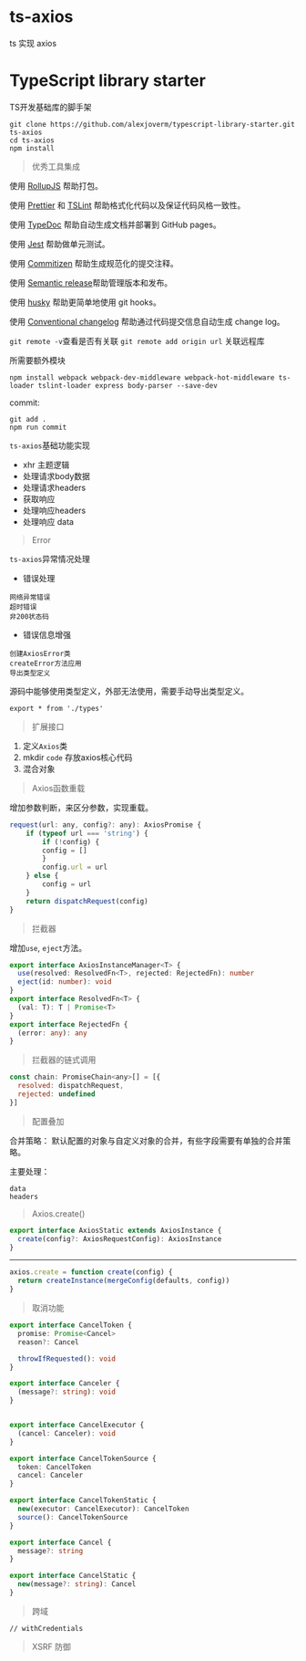# ts-axios
ts 实现 axios

# TypeScript library starter

TS开发基础库的脚手架

```
git clone https://github.com/alexjoverm/typescript-library-starter.git ts-axios
cd ts-axios
npm install
```
> 优秀工具集成

使用 [RollupJS](https://rollupjs.org/guide/en/) 帮助打包。

使用 [Prettier](https://github.com/prettier/prettier) 和 [TSLint](https://palantir.github.io/tslint/) 帮助格式化代码以及保证代码风格一致性。

使用 [TypeDoc](https://typedoc.org/) 帮助自动生成文档并部署到 GitHub pages。

使用 [Jest](https://jestjs.io/) 帮助做单元测试。

使用 [Commitizen](https://github.com/commitizen/cz-cli) 帮助生成规范化的提交注释。

使用 [Semantic release](https://github.com/semantic-release/semantic-release )帮助管理版本和发布。

使用 [husky](https://github.com/typicode/husky) 帮助更简单地使用 git hooks。

使用 [Conventional changelog](https://github.com/conventional-changelog/conventional-changelog) 帮助通过代码提交信息自动生成 change log。

`git remote -v`查看是否有关联
`git remote add origin url` 关联远程库

所需要额外模块
```
npm install webpack webpack-dev-middleware webpack-hot-middleware ts-loader tslint-loader express body-parser --save-dev
```

commit:
```
git add .
npm run commit
```

`ts-axios`基础功能实现
- xhr 主题逻辑
- 处理请求body数据
- 处理请求headers
- 获取响应
- 处理响应headers
- 处理响应 data

> Error

`ts-axios`异常情况处理
- 错误处理
```
网络异常错误
超时错误
非200状态码
```
- 错误信息增强
```
创建AxiosError类
createError方法应用
导出类型定义
```


源码中能够使用类型定义，外部无法使用，需要手动导出类型定义。
```
export * from './types'
```

> 扩展接口

1. 定义`Axios`类
2. mkdir `code` 存放axios核心代码
3. 混合对象

> Axios函数重载

增加参数判断，来区分参数，实现重载。

```javascript
request(url: any, config?: any): AxiosPromise {
    if (typeof url === 'string') {
        if (!config) {
        config = []
        }
        config.url = url
    } else {
        config = url
    }
    return dispatchRequest(config)
}
```
> 拦截器

增加`use`, `eject`方法。

```typescript
export interface AxiosInstanceManager<T> {
  use(resolved: ResolvedFn<T>, rejected: RejectedFn): number
  eject(id: number): void
}
export interface ResolvedFn<T> {
  (val: T): T | Promise<T>
}
export interface RejectedFn {
  (error: any): any
}
```

> 拦截器的链式调用

```javascript
const chain: PromiseChain<any>[] = [{
  resolved: dispatchRequest,
  rejected: undefined
}]
```

> 配置叠加

合并策略：
默认配置的对象与自定义对象的合并，有些字段需要有单独的合并策略。

主要处理：
```
data
headers
```

> Axios.create()

```typescript
export interface AxiosStatic extends AxiosInstance {
  create(config?: AxiosRequestConfig): AxiosInstance
}
```
-----
```typescript
axios.create = function create(config) {
  return createInstance(mergeConfig(defaults, config))
}
```

> 取消功能

```typescript
export interface CancelToken {
  promise: Promise<Cancel>
  reason?: Cancel

  throwIfRequested(): void
}

export interface Canceler {
  (message?: string): void
}


export interface CancelExecutor {
  (cancel: Canceler): void  
}

export interface CancelTokenSource {
  token: CancelToken
  cancel: Canceler
}

export interface CancelTokenStatic {
  new(executor: CancelExecutor): CancelToken
  source(): CancelTokenSource
}

export interface Cancel {
  message?: string
}

export interface CancelStatic {
  new(message?: string): Cancel
}
```

> 跨域

```
// withCredentials
```

> XSRF 防御

